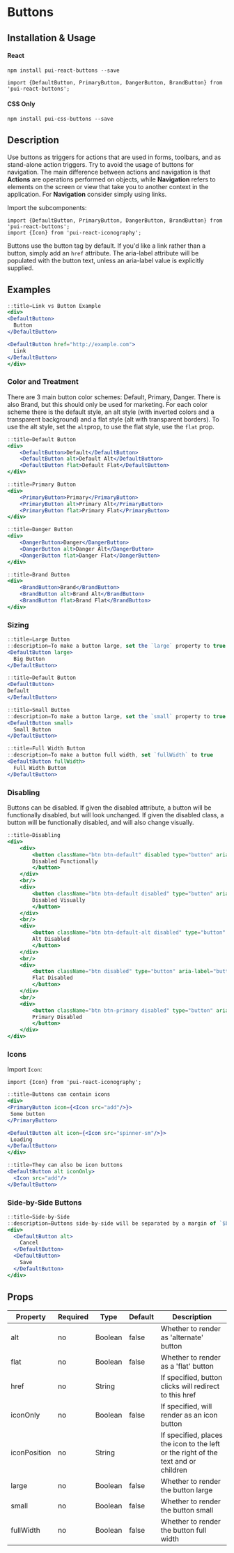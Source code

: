 # Buttons

## Installation & Usage

#### React
`npm install pui-react-buttons --save`

`import {DefaultButton, PrimaryButton, DangerButton, BrandButton} from 'pui-react-buttons';`

#### CSS Only
`npm install pui-css-buttons --save`

## Description
Use buttons as triggers for actions that are used in forms, toolbars, and as stand-alone action triggers. Try to avoid the usage of buttons for navigation. The main difference between actions and navigation is that **Actions** are operations performed on objects, while **Navigation** refers to elements on the screen or view that take you to another context in the application. For **Navigation** consider simply using links.

Import the subcomponents:

```
import {DefaultButton, PrimaryButton, DangerButton, BrandButton} from 'pui-react-buttons';
import {Icon} from 'pui-react-iconography';
```

Buttons use the button tag by default. If you'd like a link rather than a button, simply add an `href` attribute.
The aria-label attribute will be populated with the button text, unless an aria-label value is explicitly supplied.

## Examples

```jsx
::title=Link vs Button Example
<div>
<DefaultButton>
  Button
</DefaultButton>

<DefaultButton href="http://example.com">
  Link
</DefaultButton>
</div>
```

### Color and Treatment
There are 3 main button color schemes: Default, Primary, Danger. There is also Brand, but this should only be used for marketing. For each color scheme there is the default style, an alt style (with inverted colors and a transparent background) and a flat style (alt with transparent borders). To use the alt style, set the `alt`prop, to use the flat style, use the `flat` prop.

```jsx
::title=Default Button
<div>
    <DefaultButton>Default</DefaultButton>
    <DefaultButton alt>Default Alt</DefaultButton>
    <DefaultButton flat>Default Flat</DefaultButton>
</div>
```

```jsx
::title=Primary Button
<div>
    <PrimaryButton>Primary</PrimaryButton>
    <PrimaryButton alt>Primary Alt</PrimaryButton>
    <PrimaryButton flat>Primary Flat</PrimaryButton>
</div>
```

```jsx
::title=Danger Button
<div>
    <DangerButton>Danger</DangerButton>
    <DangerButton alt>Danger Alt</DangerButton>
    <DangerButton flat>Danger Flat</DangerButton>
</div>
```

```jsx
::title=Brand Button
<div>
    <BrandButton>Brand</BrandButton>
    <BrandButton alt>Brand Alt</BrandButton>
    <BrandButton flat>Brand Flat</BrandButton>
</div>
```

### Sizing
```jsx
::title=Large Button
::description=To make a button large, set the `large` property to true
<DefaultButton large>
  Big Button
</DefaultButton>
```

```jsx
::title=Default Button
<DefaultButton>
Default
</DefaultButton>
```

```jsx
::title=Small Button
::description=To make a button large, set the `small` property to true
<DefaultButton small>
  Small Button
</DefaultButton>
```

```jsx
::title=Full Width Button
::description=To make a button full width, set `fullWidth` to true
<DefaultButton fullWidth>
  Full Width Button
</DefaultButton>
```

### Disabling

Buttons can be disabled.
If given the disabled attribute, a button will be functionally disabled, but will look unchanged.
If given the disabled class, a button will be functionally disabled, and will also change visually.

```jsx
::title=Disabling
<div>
    <div>
        <button className="btn btn-default" disabled type="button" aria-label="button">
        Disabled Functionally
        </button>
    </div>
    <br/>
    <div>
        <button className="btn btn-default disabled" type="button" aria-label="button">
        Disabled Visually
        </button>
    </div>
    <br/>
    <div>
        <button className="btn btn-default-alt disabled" type="button" aria-label="button">
        Alt Disabled
        </button>
    </div>
    <br/>
    <div>
        <button className="btn disabled" type="button" aria-label="button">
        Flat Disabled
        </button>
    </div>
    <br/>
    <div>
        <button className="btn btn-primary disabled" type="button" aria-label="button">
        Primary Disabled
        </button>
    </div>
</div>
```

### Icons

Import `Icon`:

`import {Icon} from 'pui-react-iconography';`

```jsx
::title=Buttons can contain icons
<div>
<PrimaryButton icon={<Icon src="add"/>}>
 Some button
</PrimaryButton>

<DefaultButton alt icon={<Icon src="spinner-sm"/>}>
 Loading
</DefaultButton>
</div>
```

```jsx
::title=They can also be icon buttons
<DefaultButton alt iconOnly>
  <Icon src="add"/>
</DefaultButton>
```

### Side-by-Side Buttons

```jsx
::title=Side-by-Side
::description=Buttons side-by-side will be separated by a margin of `$base-unit`.
<div>
  <DefaultButton alt>
    Cancel
  </DefaultButton>
  <DefaultButton>
    Save
  </DefaultButton>
</div>
```

## Props

Property     | Required | Type    | Default | Description
-------------|----------|---------|---------|------------
alt          | no       | Boolean | false   | Whether to render as 'alternate' button
flat         | no       | Boolean | false   | Whether to render as a 'flat' button
href         | no       | String  |         | If specified, button clicks will redirect to this href
iconOnly     | no       | Boolean | false   | If specified, will render as an icon button
iconPosition | no       | String  |         | If specified, places the icon to the left or the right of the text and or children
large        | no       | Boolean | false   | Whether to render the button large
small        | no       | Boolean | false   | Whether to render the button small
fullWidth    | no       | Boolean | false   | Whether to render the button full width